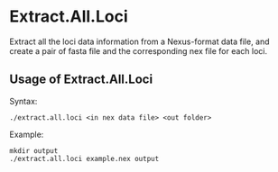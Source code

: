 # Extract.All.Loci 
Extract all the loci data information from a Nexus-format data file, and create a pair of fasta file and the corresponding nex file for each loci.

## Usage of Extract.All.Loci

Syntax:
```
./extract.all.loci <in nex data file> <out folder>
```

Example:
```
mkdir output
./extract.all.loci example.nex output
```
